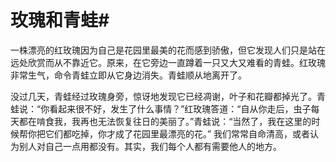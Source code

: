 # 玫瑰和青蛙#
一株漂亮的红玫瑰因为自己是花园里最美的花而感到骄傲，但它发现人们只是站在远处欣赏而从不靠近它。原来，在它旁边一直蹲着一只又大又难看的青蛙。红玫瑰非常生气，命令青蛙立即从它身边消失。青蛙顺从地离开了。 


没过几天，青蛙经过玫瑰身旁，惊讶地发现它已经凋谢，叶子和花瓣都掉光了。青蛙说：“你看起来很不好，发生了什么事情？”红玫瑰答道：“自从你走后，虫子每天都在啃食我，我再也无法恢复往日的美丽了。”青蛙说：“当然了，我在这里的时候帮你把它们都吃掉，你才成了花园里最漂亮的花。” 我们常常自命清高，或者认为别人对自己一点用都没有。其实，我们每个人都有需要他人的地方。  

 